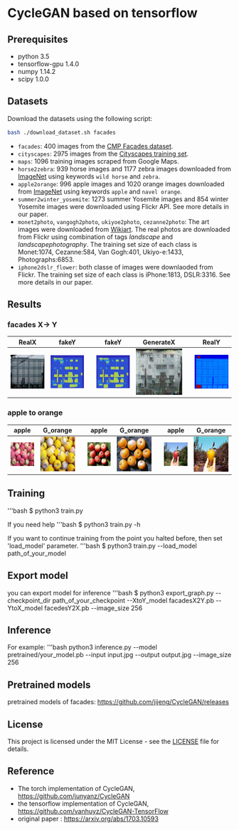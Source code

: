 
# CycleGAN based on tensorflow

## Prerequisites
- python 3.5
- tensorflow-gpu 1.4.0
- numpy 1.14.2
- scipy 1.0.0

## Datasets
Download the datasets using the following script:
```bash
bash ./download_dataset.sh facades
```
- `facades`: 400 images from the [CMP Facades dataset](http://cmp.felk.cvut.cz/~tylecr1/facade/).
- `cityscapes`: 2975 images from the [Cityscapes training set](https://www.cityscapes-dataset.com/).
- `maps`: 1096 training images scraped from Google Maps.
- `horse2zebra`: 939 horse images and 1177 zebra images downloaded from [ImageNet](http://www.image-net.org/) using keywords `wild horse` and `zebra`.
- `apple2orange`: 996 apple images and 1020 orange images downloaded from [ImageNet](http://www.image-net.org/) using keywords `apple` and `navel orange`.
- `summer2winter_yosemite`: 1273 summer Yosemite images and 854 winter Yosemite images were downloaded using Flickr API. See more details in our paper.
- `monet2photo`, `vangogh2photo`, `ukiyoe2photo`, `cezanne2photo`: The art images were downloaded from [Wikiart](https://www.wikiart.org/). The real photos are downloaded from Flickr using combination of tags *landscape* and *landscapephotography*. The training set size of each class is Monet:1074, Cezanne:584, Van Gogh:401, Ukiyo-e:1433, Photographs:6853.
- `iphone2dslr_flower`: both classe of images were downlaoded from Flickr. The training set size of each class is iPhone:1813, DSLR:3316. See more details in our paper.

## Results
### facades X-> Y

| RealX | fakeY | | fakeY | GenerateX | | RealY |
|-------|--------|-|-------|--------|-|-------|
|![21A](samples/21A.jpg) | ![21A2B](samples/21A2B.jpg)| |![21A2B](samples/21A2B.jpg) | ![21A2B2A](samples/21A2B2A.jpg)| |![21B.jpg](samples/21B.jpg) |
### apple to orange

| apple | G_orange | | apple | G_orange | | apple | G_orange |
|-------|--------|-|-------|--------|-|-------|--------|
|![apple1](samples/apple1.jpg) | ![apple12orange](samples/apple12orange.jpg)| |![apple2](samples/apple2.jpg) | ![apple22orange](samples/apple22orange.jpg)| |![apple3](samples/apple3.jpg) | ![apple32orange](samples/apple32orange.jpg)|

## Training

'''bash
$ python3 train.py

If you need help
'''bash
$ python3 train.py -h

If you want to continue training from the point you halted before, then  set 'load_model' parameter.
'''bash
$ python3 train.py --load_model path_of_your_model

## Export model
you can export model for inference
'''bash
$ python3 export_graph.py --checkpoint_dir path_of_your_checkpoint --XtoY_model facadesX2Y.pb --YtoX_model facedesY2X.pb --image_size 256

## Inference

For example:
'''bash
python3 inference.py --model pretrained/your_model.pb --input input.jpg --output output.jpg --image_size 256

## Pretrained models
pretrained models of facades: https://github.com/jijeng/CycleGAN/releases

## License
This project is licensed under the MIT License - see the [LICENSE](LICENSE) file for details.

## Reference
- The torch implementation of CycleGAN, https://github.com/junyanz/CycleGAN
- the tensorflow implementation of CycleGAN, https://github.com/vanhuyz/CycleGAN-TensorFlow
- original paper : https://arxiv.org/abs/1703.10593
